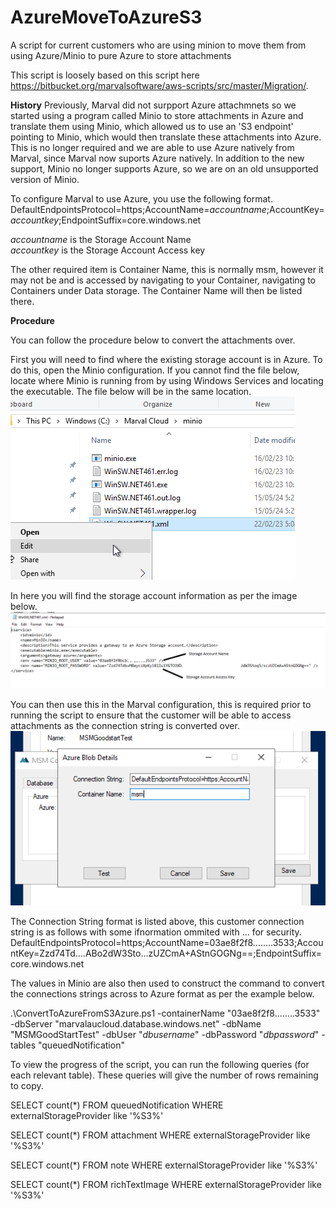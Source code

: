 # AzureMoveToAzureS3
A script for current customers who are using minion to move them from using Azure/Minio to pure Azure to store attachments

This script is loosely based on this script here https://bitbucket.org/marvalsoftware/aws-scripts/src/master/Migration/.


**History**
Previously, Marval did not surpport Azure attachmnets so we started using a program called Minio to store attachments in Azure and translate them using Minio, which allowed us to use an 'S3 endpoint' pointing to Minio, which would then translate these attachments into Azure.
This is no longer required and we are able to use Azure natively from Marval, since Marval now suports Azure natively.
In addition to the new support, Minio no longer supports Azure, so we are on an old unsupported version of Minio.

  
To configure Marval to use Azure, you use the following format.
DefaultEndpointsProtocol=https;AccountName=_accountname_;AccountKey=_accountkey_;EndpointSuffix=core.windows.net

 _accountname_ is the Storage Account Name<br> _accountkey_ is the Storage Account Access key

 The other required item is Container Name, this is normally msm, however it may not be and is accessed by navigating to your Container, navigating to Containers under Data storage. The Container Name will then be listed there.

**Procedure**

You can follow the procedure below to convert the attachments over.


First you will need to find where the existing storage account is in Azure. To do this, open the Minio configuration. If you cannot find the file below, locate where Minio is running from by using Windows Services and locating the executable. The file below will be in the same location.
![File to open](images/filetoopen.png)


In here you will find the storage account information as per the image below.
![File to open](images/MinioStorageAccountInfo.png)

You can then use this in the Marval configuration, this is required prior to running the script to ensure that the customer will be able to access attachments as the connection string is converted over.
![File to open](images/msmconfigure.png)

The Connection String format is listed above, this customer connection string is as follows with some ifnormation ommited with ... for security.
DefaultEndpointsProtocol=https;AccountName=03ae8f2f8........3533;AccountKey=Zzd74Td....ABo2dW3Sto...zUZCmA+AStnGOGNg==;EndpointSuffix=core.windows.net


The values in Minio are also then used to construct the command to convert the connections strings across to Azure format as per the example below.

.\ConvertToAzureFromS3Azure.ps1 -containerName "03ae8f2f8........3533" -dbServer "marvalaucloud.database.windows.net" -dbName "MSMGoodStartTest" -dbUser "_dbusername_" -dbPassword "_dbpassword_" -tables "queuedNotification"


To view the progress of the script, you can run the following queries (for each relevant table).
These queries will give the number of rows remaining to copy.

SELECT count(*) FROM queuedNotification WHERE externalStorageProvider like '%S3%'

SELECT count(*)  FROM attachment WHERE externalStorageProvider like '%S3%'

SELECT count(*) FROM note WHERE externalStorageProvider like '%S3%'

SELECT count(*)  FROM richTextImage WHERE externalStorageProvider like '%S3%'